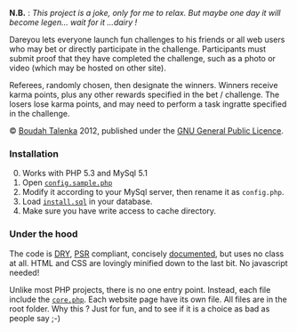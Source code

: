 **N.B.** : _This project is a joke, only for me to relax. But maybe one day it
will become legen... *wait for it* ...dairy !_

Dareyou lets everyone launch fun challenges to his friends or all web users who
may bet or directly participate in the challenge. Participants must submit proof
that they have completed the challenge, such as a photo or video (which may be
hosted on other site).

Referees, randomly chosen, then designate the winners. Winners receive karma
points, plus any other rewards specified in the bet / challenge. The losers
lose karma points, and may need to perform a task ingratte specified in the
challenge.

© [Boudah Talenka](http://boudah.pl) 2012, published under the
[GNU General Public Licence](http://www.gnu.org/licenses/gpl.html).

### Installation

0. Works with PHP 5.3 and MySql 5.1
1. Open [`config.sample.php`](https://github.com/Talenka/dareyou/blob/master/config.sample.php)
2. Modify it according to your MySql server, then rename it as `config.php`.
3. Load [`install.sql`](https://github.com/Talenka/dareyou/blob/master/install.sql) in your database.
4. Make sure you have write access to cache directory.

### Under the hood

The code is [DRY](https://en.wikipedia.org/wiki/Don%27t_repeat_yourself),
[PSR](https://github.com/php-fig/fig-standards/) compliant,
concisely [documented](http://dareyou.be/doc/), but uses no class at all.
HTML and CSS are lovingly minified down to the last bit. No javascript needed!

Unlike most PHP projects, there is no one entry point. Instead, each file 
include the [`core.php`](https://github.com/Talenka/dareyou/blob/master/core.php). 
Each website page have its own file. All files are in the root folder. Why 
this ? Just for fun, and to see if it is a choice as bad as people say ;-)
